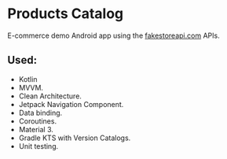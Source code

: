 # Products Catalog

E-commerce demo Android app using the [fakestoreapi.com](https://fakestoreapi.com/) APIs.

## Used: 
* Kotlin
* MVVM.
* Clean Architecture.
* Jetpack Navigation Component.
* Data binding.
* Coroutines.
* Material 3.
* Gradle KTS with Version Catalogs.
* Unit testing.
